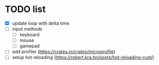 # TODO list
- [x] update loop with delta time
- [ ] input methods
  - [ ] keyboard
  - [ ] mouse
  - [ ] gamepad
- [ ] add profiler (https://crates.io/crates/microprofile)
- [ ] setup hot reloading (https://robert.kra.hn/posts/hot-reloading-rust/)
